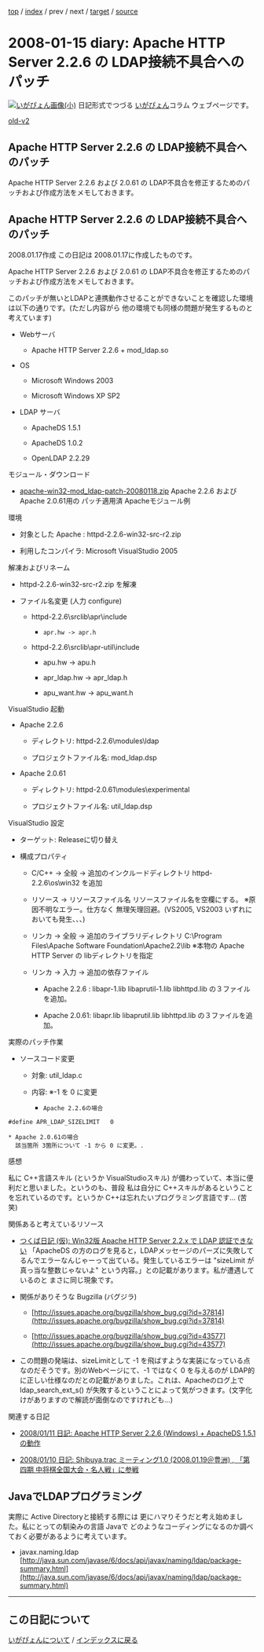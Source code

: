 [top](https://igapyon.github.io/diary/) 
 / [index](https://igapyon.github.io/diary/2008/index.html) 
 / prev 
 / next 
 / [target](https://igapyon.github.io/diary/2008/ig080115.html) 
 / [source](https://github.com/igapyon/diary/blob/gh-pages/2008/ig080115.html.src.md) 

2008-01-15 diary: Apache HTTP Server 2.2.6 の LDAP接続不具合へのパッチ
=====================================================================================================
[![いがぴょん画像(小)](https://igapyon.github.io/diary/images/iga200306s.jpg "いがぴょん")](https://igapyon.github.io/diary/memo/memoigapyon.html) 日記形式でつづる [いがぴょん](https://igapyon.github.io/diary/memo/memoigapyon.html)コラム ウェブページです。

[old-v2](ig080115-orig.html)

## Apache HTTP Server 2.2.6 の LDAP接続不具合へのパッチ

Apache HTTP Server 2.2.6 および 2.0.61 の LDAP不具合を修正するためのパッチおよび作成方法をメモしておきます。


## Apache HTTP Server 2.2.6 の LDAP接続不具合へのパッチ

2008.01.17作成 この日記は 2008.01.17に作成したものです。

Apache HTTP Server 2.2.6 および 2.0.61 の LDAP不具合を修正するためのパッチおよび作成方法をメモしておきます。

このパッチが無いとLDAPと連携動作させることができないことを確認した環境は以下の通りです。(ただし内容がら 他の環境でも同様の問題が発生するものと考えています)


* Webサーバ
  

  * Apache HTTP Server 2.2.6 + mod_ldap.so
  

  
* OS
  

  * Microsoft Windows 2003
    
  * Microsoft Windows XP SP2
  

  
* LDAP サーバ
  

  * ApacheDS 1.5.1
    
  * ApacheDS 1.0.2
    
  * OpenLDAP 2.2.29
  

モジュール・ダウンロード


* [apache-win32-mod_ldap-patch-20080118.zip](http://prdownloads.sourceforge.jp/blancofw/28988/apache-win32-mod_ldap-patch-20080118.zip)
  Apache 2.2.6 および Apache 2.0.61用の パッチ適用済 Apacheモジュール例

環境


* 対象とした Apache : httpd-2.2.6-win32-src-r2.zip
  
* 利用したコンパイラ: Microsoft VisualStudio 2005

解凍およびリネーム


* httpd-2.2.6-win32-src-r2.zip を解凍
  
* ファイル名変更 (人力 configure)
  

  * httpd-2.2.6\srclib\apr\include
    

    *     apr.hw -> apr.h
    

    
  * httpd-2.2.6\srclib\apr-util\include
    

    * apu.hw -> apu.h
      
    * apr_ldap.hw -> apr_ldap.h
      
    * apu_want.hw -> apu_want.h
    

  

VisualStudio 起動


* Apache 2.2.6
  

  * ディレクトリ: httpd-2.2.6\modules\ldap
    
  * プロジェクトファイル名: mod_ldap.dsp
  

  
* Apache 2.0.61
  

  * ディレクトリ: httpd-2.0.61\modules\experimental
    
  * プロジェクトファイル名: util_ldap.dsp
  

VisualStudio 設定


* ターゲット: Releaseに切り替え
  
* 構成プロパティ
  

  * C/C++ → 全般 → 追加のインクルードディレクトリ
    httpd-2.2.6\os\win32 を追加
    
  * リソース → リソースファイル名
    リソースファイル名を空欄にする。
    ※原因不明なエラー。仕方なく 無理矢理回避。(VS2005, VS2003 いずれにおいても発生、、、)
    
  * リンカ → 全般 → 追加のライブラリディレクトリ
    C:\Program Files\Apache Software Foundation\Apache2.2\lib
    ※本物の Apache HTTP Server の libディレクトリを指定
    
  * リンカ → 入力 → 追加の依存ファイル
    

    * Apache 2.2.6 : libapr-1.lib libaprutil-1.lib libhttpd.lib の３ファイルを追加。
      
    * Apache 2.0.61: libapr.lib libaprutil.lib libhttpd.lib の３ファイルを追加。
    

  

実際のパッチ作業


* ソースコード変更
  

  * 対象: util_ldap.c
    
  * 内容: ※-1 を 0 に変更
    

    *     Apache 2.2.6の場合
      
            
```
#define APR_LDAP_SIZELIMIT   0
```

            

      
    * Apache 2.0.61の場合
      該当箇所 3箇所について -1 から 0 に変更。.
    

  

感想

私に C++言語スキル (というか VisualStudioスキル) が備わっていて、本当に便利だと思いました。というのも、普段 私は自分に C++スキルがあるということを忘れているのです。というか C++は忘れたいプログラミング言語です… (苦笑)

関係あると考えているリソース


* [つくば日記 (仮): Win32版 Apache HTTP Server 2.2.x で LDAP 認証できない](http://blog.tsukuba-bunko.jp/ppoi/archives/2007/11/win32_apache_ht.html)
  「ApacheDS の方のログを見ると，LDAPメッセージのパーズに失敗してるんでエラーなんじゃーって出ている。発生しているエラーは "sizeLimit
  が真っ当な整数じゃないよ" という内容。」との記載があります。私が遭遇しているのと まさに同じ現象です。
  
* 関係がありそうな Bugzilla (バグジラ)
  

  * [http://issues.apache.org/bugzilla/show_bug.cgi?id=37814](http://issues.apache.org/bugzilla/show_bug.cgi?id=37814)
    
  * [http://issues.apache.org/bugzilla/show_bug.cgi?id=43577](http://issues.apache.org/bugzilla/show_bug.cgi?id=43577)
  

  
* この問題の発端は、sizeLimitとして -1 を飛ばすような実装になっている点なのだそうです。別のWebページにて、-1 ではなく 0 を与えるのが
  LDAP的に正しい仕様なのだとの記載がありました。これは、Apacheのログ上で ldap_search_ext_s() が失敗するということによって気がつきます。(文字化けがありますので解読が面倒なのですけれども…)

関連する日記


* [2008/01/11 日記: Apache HTTP Server 2.2.6 (Windows) + ApacheDS 1.5.1 の動作](ig080111.html)
  
* [2008/01/10 日記: Shibuya.trac ミーティング1.0 (2008.01.19＠豊洲) , 「第四期 中将棋全国大会・名人戦」に参戦](ig080110.html)

## JavaでLDAPプログラミング

実際に Active Directoryと接続する際には 更にハマりそうだと考え始めました。私にとっての馴染みの言語 Javaで どのようなコーディングになるのか調べておく必要があるように考えています。


* javax.naming.ldap
  [http://java.sun.com/javase/6/docs/api/javax/naming/ldap/package-summary.html](http://java.sun.com/javase/6/docs/api/javax/naming/ldap/package-summary.html)


----------------------------------------------------------------------------------------------------

## この日記について
[いがぴょんについて](https://igapyon.github.io/diary/memo/memoigapyon.html) / [インデックスに戻る](https://igapyon.github.io/diary/idxall.html)
